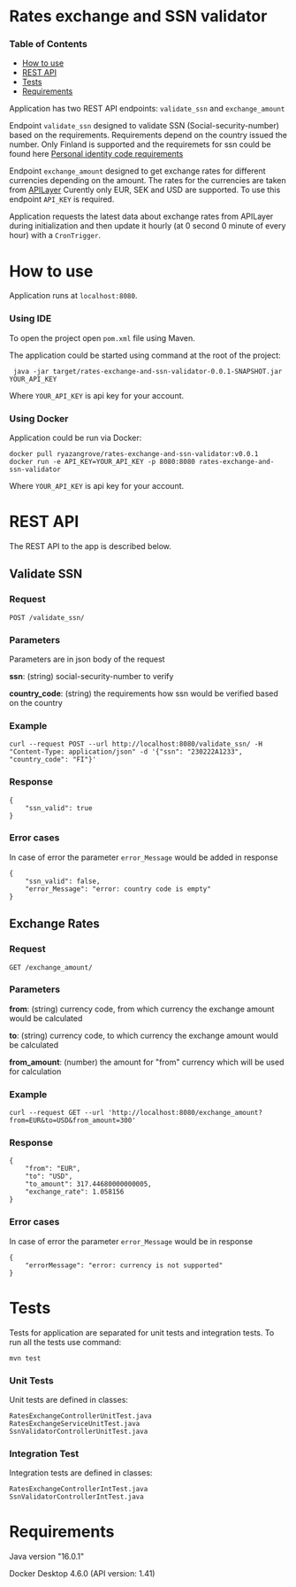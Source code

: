 # Rates exchange and SSN validator

### Table of Contents
* [How to use](#how-to-use)
* [REST API](#rest-api)
* [Tests](#tests)
* [Requirements](#requirements)


 Application has two REST API endpoints: `validate_ssn` and `exchange_amount`

Endpoint `validate_ssn` designed to validate SSN (Social-security-number) based on the requirements. Requirements depend on the country
issued the number. Only Finland is supported and the requiremets for ssn could be found here [Personal identity code requirements](https://dvv.fi/en/personal-identity-code)

Endpoint `exchange_amount` designed to get exchange rates for different currencies depending on the amount. The rates for the currencies are taken from [APILayer](https://apilayer.com/marketplace/exchangerates_data-api)
Curently only EUR, SEK and USD are supported. To use this endpoint `API_KEY` is required.

Application requests the latest data about exchange rates from APILayer during initialization and then update it hourly (at 0 second 0 minute of every hour) with a `CronTrigger`.

# How to use
Application runs at `localhost:8080`.

### Using IDE
To open the project open `pom.xml` file using Maven.

The application could be started using command at the root of the project:

     java -jar target/rates-exchange-and-ssn-validator-0.0.1-SNAPSHOT.jar YOUR_API_KEY

Where `YOUR_API_KEY` is api key for your account.

### Using Docker
Application could be run via Docker:

    docker pull ryazangrove/rates-exchange-and-ssn-validator:v0.0.1
    docker run -e API_KEY=YOUR_API_KEY -p 8080:8080 rates-exchange-and-ssn-validator

Where `YOUR_API_KEY` is api key for your account.

# REST API

The REST API to the app is described below.

## Validate SSN

### Request

`POST /validate_ssn/`

### Parameters
Parameters are in json body of the request

<b>ssn</b>: (string) social-security-number to verify

<b>country_code</b>: (string) the requirements how ssn would be verified based on the country

### Example

    curl --request POST --url http://localhost:8080/validate_ssn/ -H "Content-Type: application/json" -d '{"ssn": "230222A1233", "country_code": "FI"}' 

### Response

    {
        "ssn_valid": true
    }

### Error cases
In case of error the parameter `error_Message` would be added in response

    {
        "ssn_valid": false,
        "error_Message": "error: country code is empty"
    }

## Exchange Rates

### Request

`GET /exchange_amount/`

### Parameters

<b>from</b>: (string) currency code, from which currency the exchange amount would be calculated

<b>to</b>: (string) currency code, to which currency the exchange amount would be calculated

<b>from_amount</b>: (number) the amount for "from" currency which will be used for calculation

### Example

    curl --request GET --url 'http://localhost:8080/exchange_amount?from=EUR&to=USD&from_amount=300'

### Response

    {
        "from": "EUR",
        "to": "USD",
        "to_amount": 317.44680000000005,
        "exchange_rate": 1.058156
    }

### Error cases
In case of error the parameter `error_Message` would be in response

    {
        "errorMessage": "error: currency is not supported"
    }

# Tests
Tests for application are separated for unit tests and integration tests.
To run all the tests use command:
    
    mvn test

### Unit Tests
Unit tests are defined in classes:

    RatesExchangeControllerUnitTest.java
    RatesExchangeServiceUnitTest.java
    SsnValidatorControllerUnitTest.java
    

### Integration Test
Integration tests are defined in classes:

    RatesExchangeControllerIntTest.java
    SsnValidatorControllerIntTest.java

# Requirements
Java version "16.0.1"

Docker Desktop 4.6.0 (API version: 1.41)
